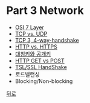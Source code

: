 # Part 3 Network

- [OSI 7 Layer](https://github.com/timobyjin02/Computer-Science/blob/main/Network/Content/OSI_7_Layer.md)
- [TCP vs. UDP](https://github.com/timobyjin02/Computer-Science/blob/main/Network/Content/TCP_UDP.md)
- [TCP 3, 4-way-handshake](https://github.com/timobyjin02/Computer-Science/blob/main/Network/Content/TCP_3%2C4_Way_Handshake.md)
- [HTTP vs. HTTPS](https://github.com/timobyjin02/Computer-Science/blob/main/Network/Content/HTTP_HTTPS.md#HTTP%EC%99%80-HTTPS.md)
- [대칭키와 공개키](https://github.com/timobyjin02/Computer-Science/blob/main/Network/Content/%EB%8C%80%EC%B9%AD%ED%82%A4%EC%99%80%EA%B3%B5%EA%B0%9C%ED%82%A4.md)
- [HTTP GET vs POST](https://github.com/timobyjin02/Computer-Science/blob/main/Network/Content/HTTP_GET_POST.md)
- [TSL/SSL HandShake](https://github.com/timobyjin02/Computer-Science/blob/main/Network/Content/TSL_SSL_HandShake.md)
- 로드밸런싱
- Blocking/Non-blocking

[뒤로](https://github.com/timobyjin02/Computer-Science)
